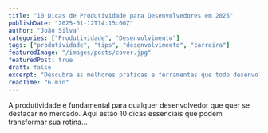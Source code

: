 ```yaml
---
title: "10 Dicas de Produtividade para Desenvolvedores em 2025"
publishDate: "2025-01-12T14:15:00Z"
author: "João Silva"
categories: ["Produtividade", "Desenvolvimento"]
tags: ["produtividade", "tips", "desenvolvimento", "carreira"]
featuredImage: "/images/posts/cover.jpg"
featuredPost: true
draft: false
excerpt: "Descubra as melhores práticas e ferramentas que todo desenvolvedor deve conhecer para ser mais produtivo."
readTime: "6 min"
---
```


A produtividade é fundamental para qualquer desenvolvedor que quer se destacar no mercado. Aqui estão 10 dicas essenciais que podem transformar sua rotina...
